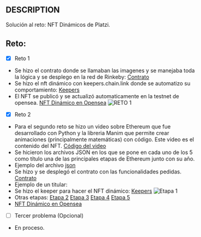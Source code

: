 ## DESCRIPTION

Solución al reto: NFT Dinámicos de Platzi.

## Reto:

- [x] Reto 1
- Se hizo el contrato donde se llamaban las imagenes y se manejaba toda la lógica y se desplego en la red de Rinkeby:
[Contrato](https://rinkeby.etherscan.io/address/0x7aef7bc45b1097c1068748ebd54daa2868f1fd47)
- Se hizo el nft dinámico con keepers.chain.link donde se automatizo su comportamiento:
[Keepers](https://keepers.chain.link/rinkeby/1678972853997080263796572151476178232165201496349363518773567827352230619061)
- El NFT se publicó y se actualizó automaticamente en la testnet de opensea.
[NFT Dinámico en Opensea](https://testnets.opensea.io/assets/rinkeby/0x7aef7bc45b1097c1068748ebd54daa2868f1fd47/0)
![RETO 1](https://gateway.pinata.cloud/ipfs/QmRsWBx8FcWEmoztPqinTX9cY4VT4kBE6cYfsm2FHYxEAJ)

- [x] Reto 2
- Para el segundo reto se hizo un video sobre Ethereum que fue desarrollado con Python y la libreria Manim que permite crear animaciones (principalmente matemáticas) con código. Este video es el contenido del NFT.
[Código del video](https://github.com/joelesdar/Ethereum-Animation)
- Se hicieron los archivos JSON en los que se pone en cada uno de los 5 como título una de las principales etapas de Ethereum junto con su año.
- Ejemplo del archivo [json](https://gateway.pinata.cloud/ipfs/QmQRUE5czXDdqTvuMgosSEBYpo8VFD1SNXZTdmMr4XFpu2)
- Se hizo y se desplegó el contrato con las funcionalidades pedidas.
[Contrato](https://rinkeby.etherscan.io/tx/0x9f5febfdf5a60d11f2b977a40dd7b88f20a15dcc014056f5c9c64d8118306e9b)
- Ejemplo de un titular:
- Se hizo el keeper para hacer el NFT dinámico:
[Keepers](https://keepers.chain.link/rinkeby/69649965584962064041634173852577496346144740776765314310602954990715922451325)
![Etapa 1](https://gateway.pinata.cloud/ipfs/QmZWZ7rET4zkBiJhXRWX2TC7vjXUA48UCRZRxbVWUKGRss)
- Otras etapas:
[Etapa 2](https://gateway.pinata.cloud/ipfs/QmX8dyCmmJoYuBydFzHLn6zbP9quFrAP7kP9HqL6ntd7g4)
[Etapa 3](https://gateway.pinata.cloud/ipfs/QmQacj9MJE7DsYBnpnHdFhSKqU7uSfKJwuquLi3Z1LWwHn)
[Etapa 4](https://gateway.pinata.cloud/ipfs/QmS7GzMVLcRRU36TEkJYHDDuCR1AjD6XkfLbfFNkdwVpWJ)
[Etapa 5](https://gateway.pinata.cloud/ipfs/QmVjHnMAcPMX9mCWj27BM5soZkMRQ5mvWavEtns6HLN1hb)
- [NFT Dinámico en Opensea](https://testnets.opensea.io/assets/rinkeby/0x92b240ad86ac24b6d5191a1da47186463a2e2447/0)


- [ ] Tercer problema (Opcional)
- En proceso.
